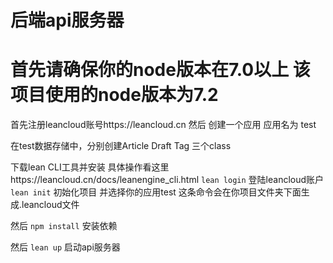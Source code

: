 # 后端api服务器

# 首先请确保你的node版本在7.0以上 该项目使用的node版本为7.2

首先注册leancloud账号https://leancloud.cn
然后 创建一个应用 应用名为 test

在test数据存储中，分别创建Article Draft Tag 三个class

下载lean CLI工具并安装 具体操作看这里https://leancloud.cn/docs/leanengine_cli.html
`lean login` 登陆leancloud账户
`lean init` 初始化项目 并选择你的应用test
这条命令会在你项目文件夹下面生成.leancloud文件


然后 `npm install` 安装依赖

然后 `lean up` 启动api服务器

